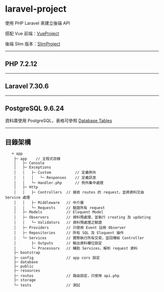# laravel-project

使用 PHP Laravel 來建立後端 API

搭配 Vue 前端：[VueProject](https://github.com/tk50486yui/VueProject.git)

後端 Slim 版本：[SlimProject](https://github.com/tk50486yui/SlimProject.git)

---
## PHP 7.2.12

---
## Laravel 7.30.6

---
## PostgreSQL 9.6.24

資料庫使用 PostgreSQL，表格可參照 [Database Tables](table/tables.sql)

---
## 目錄架構
```    
   + app
    ├─ app    // 主程式目錄
    │   ├─ Console
    │   ├─ Exceptions
    │   │   ├─ Custom           // 定義例外
    │   │   │   └─ Responses    // 定義訊息
    │   │   └─ Handler.php      // 例外集中處理
    │   ├─ Http
    │   │   ├─ Controllers  // 接收 routes 的 request，並將資料交由 Service 處理
    │   │   ├─ Middleware   // 中介層
    │   │   └─ Requests     // 驗證所有 request
    │   ├─ Models           // Eloquent Model
    │   ├─ Observers        // 資料預處理，並執行 creating 及 updating
    │   │   └─ Validators   // 資料預處理之驗證
    │   ├─ Providers        // 只使用 Event 註冊 Observer
    │   ├─ Repositories     // 所有 SQL 及 Eloquent 操作
    │   └─ Services         // 實際執行所有交易，並回傳給 Controller
    │       ├─ Outputs      // 輸出資料欄位設定
    │       └─ Processors   // 輔助 Services，解析 request 資料
    ├─ bootstrap
    ├─ config               // app cors 設定
    ├─ database
    ├─ public
    ├─ resources
    ├─ routes               // 路由設定，只使用 api.php
    ├─ storage
    └─ tests                // 測試

```